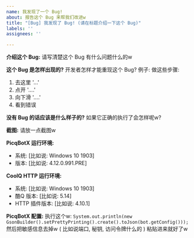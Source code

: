 ```yaml
---
name: 我发现了一个 Bug!
about: 报告这个 Bug 来帮我们改进w
title: "[Bug] 我发现了 Bug! (请在标题介绍一下这个 Bug)"
labels: ''
assignees: ''

---
```


<!--
    注意: 
    请认真填写这个 Bug 报告w
    请认真填写这个 Bug 报告w
    请认真填写这个 Bug 报告w

    PicqBotX 的开发者又不是神仙啦 (╯‵□′)╯︵┻━┻
    只说: "这个地方有问题" 的话...
    我怎么知道问题在哪里嘛xx
-->

**介绍这个 Bug:**
请写清楚这个 Bug 有什么问题什么的w

**这个 Bug 是怎样出现的?**
开发者怎样才能重现这个 Bug?
例子: 做这些步骤:
1. 去这里 '...'
2. 点开 '....'
3. 向下滑 '....'
4. 看到错误

**没有 Bug 的话应该是什么样子的?**
如果它正确的执行了会怎样呢w?

**截图:**
请放一点截图w

**PicqBotX 运行环境:**
 - 系统: [比如说: Windows 10 1903]
 - 版本: [比如说: 4.12.0.991.PRE]

**CoolQ HTTP 运行环境:**
 - 系统: [比如说: Windows 10 1903]
 - 酷Q 版本: [比如说: 5.14]
 - HTTP 插件版本: [比如说: 4.10.1]

**PicqBotX 配置:**
执行这个w:
`System.out.println(new GsonBuilder().setPrettyPrinting().create().toJson(bot.getConfig()));`
然后把敏感信息去掉w
( 比如说端口, 秘钥, 访问令牌什么的 )
粘贴进来就好了w
